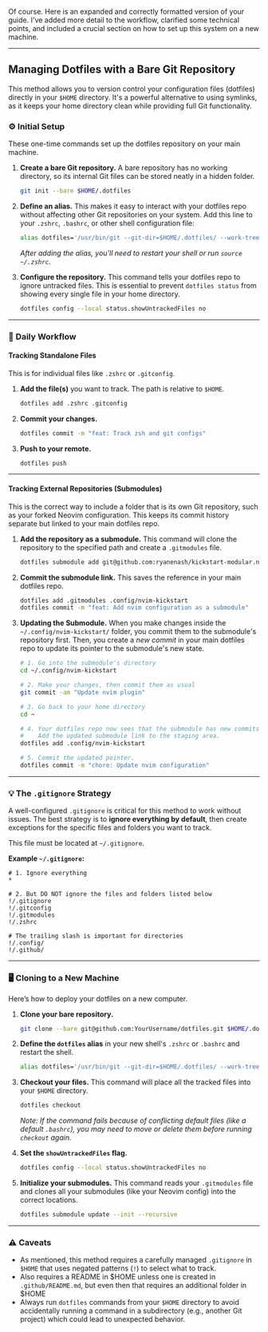 Of course. Here is an expanded and correctly formatted version of your guide. I've added more detail to the workflow, clarified some technical points, and included a crucial section on how to set up this system on a new machine.

-----

## Managing Dotfiles with a Bare Git Repository

This method allows you to version control your configuration files (dotfiles) directly in your `$HOME` directory. It's a powerful alternative to using symlinks, as it keeps your home directory clean while providing full Git functionality.

### ⚙️ Initial Setup

These one-time commands set up the dotfiles repository on your main machine.

1.  **Create a bare Git repository.** A bare repository has no working directory, so its internal Git files can be stored neatly in a hidden folder.

    ```bash
    git init --bare $HOME/.dotfiles
    ```

2.  **Define an alias.** This makes it easy to interact with your dotfiles repo without affecting other Git repositories on your system. Add this line to your `.zshrc`, `.bashrc`, or other shell configuration file:

    ```bash
    alias dotfiles='/usr/bin/git --git-dir=$HOME/.dotfiles/ --work-tree=$HOME'
    ```

    *After adding the alias, you'll need to restart your shell or run `source ~/.zshrc`.*

3.  **Configure the repository.** This command tells your dotfiles repo to ignore untracked files. This is essential to prevent `dotfiles status` from showing every single file in your home directory.

    ```bash
    dotfiles config --local status.showUntrackedFiles no
    ```

-----

### 🚀 Daily Workflow

#### Tracking Standalone Files

This is for individual files like `.zshrc` or `.gitconfig`.

1.  **Add the file(s)** you want to track. The path is relative to `$HOME`.

    ```bash
    dotfiles add .zshrc .gitconfig
    ```

2.  **Commit your changes.**

    ```bash
    dotfiles commit -m "feat: Track zsh and git configs"
    ```

3.  **Push to your remote.**

    ```bash
    dotfiles push
    ```

-----

#### Tracking External Repositories (Submodules)

This is the correct way to include a folder that is its own Git repository, such as your forked Neovim configuration. This keeps its commit history separate but linked to your main dotfiles repo.

1.  **Add the repository as a submodule.** This command will clone the repository to the specified path and create a `.gitmodules` file.

    ```bash
    dotfiles submodule add git@github.com:ryanenash/kickstart-modular.nvim.git .config/nvim-kickstart
    ```

2.  **Commit the submodule link.** This saves the reference in your main dotfiles repo.

    ```bash
    dotfiles add .gitmodules .config/nvim-kickstart
    dotfiles commit -m "feat: Add nvim configuration as a submodule"
    ```

3.  **Updating the Submodule.** When you make changes inside the `~/.config/nvim-kickstart/` folder, you commit them to the submodule's repository first. Then, you create a *new commit* in your main dotfiles repo to update its pointer to the submodule's new state.

    ```bash
    # 1. Go into the submodule's directory
    cd ~/.config/nvim-kickstart

    # 2. Make your changes, then commit them as usual
    git commit -am "Update nvim plugin"

    # 3. Go back to your home directory
    cd ~

    # 4. Your dotfiles repo now sees that the submodule has new commits.
    #    Add the updated submodule link to the staging area.
    dotfiles add .config/nvim-kickstart

    # 5. Commit the updated pointer.
    dotfiles commit -m "chore: Update nvim configuration"
    ```

-----

### 💡 The `.gitignore` Strategy

A well-configured `.gitignore` is critical for this method to work without issues. The best strategy is to **ignore everything by default**, then create exceptions for the specific files and folders you want to track.

This file must be located at `~/.gitignore`.

**Example `~/.gitignore`:**

```gitignore
# 1. Ignore everything
*

# 2. But DO NOT ignore the files and folders listed below
!/.gitignore
!/.gitconfig
!/.gitmodules
!/.zshrc

# The trailing slash is important for directories
!/.config/
!/.github/
```

-----

### 🖥️ Cloning to a New Machine

Here’s how to deploy your dotfiles on a new computer.

1.  **Clone your bare repository.**

    ```bash
    git clone --bare git@github.com:YourUsername/dotfiles.git $HOME/.dotfiles
    ```

2.  **Define the `dotfiles` alias** in your new shell's `.zshrc` or `.bashrc` and restart the shell.

    ```bash
    alias dotfiles='/usr/bin/git --git-dir=$HOME/.dotfiles/ --work-tree=$HOME'
    ```

3.  **Checkout your files.** This command will place all the tracked files into your `$HOME` directory.

    ```bash
    dotfiles checkout
    ```

    *Note: If the command fails because of conflicting default files (like a default `.bashrc`), you may need to move or delete them before running `checkout` again.*

4.  **Set the `showUntrackedFiles` flag.**

    ```bash
    dotfiles config --local status.showUntrackedFiles no
    ```

5.  **Initialize your submodules.** This command reads your `.gitmodules` file and clones all your submodules (like your Neovim config) into the correct locations.

    ```bash
    dotfiles submodule update --init --recursive
    ```

-----

### ⚠️ Caveats

  * As mentioned, this method requires a carefully managed `.gitignore` in `$HOME` that uses negated patterns (`!`) to select what to track.
  * Also requires a README in $HOME unless one is created in `.github/README.md`, but even then that requires an additional folder in $HOME 
  * Always run `dotfiles` commands from your `$HOME` directory to avoid accidentally running a command in a subdirectory (e.g., another Git project) which could lead to unexpected behavior.

